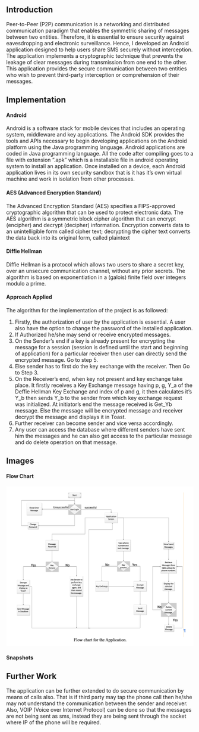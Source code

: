 ## Introduction

Peer-to-Peer (P2P) communication is a networking and distributed communication paradigm that enables the symmetric sharing of messages between two entities. Therefore, it is essential to ensure security against eavesdropping and electronic surveillance. Hence, I developed an Android application designed to help users share SMS securely without interception. The application implements a cryptographic technique that prevents the leakage of clear messages during transmission from one end to the other. This application provides the secure communication between two entities who wish to prevent third-party interception or comprehension of their messages.

## Implementation

#### Android
Android is a software stack for mobile devices that includes an operating system, middleware and key applications. The Android SDK provides the tools and APIs necessary to begin developing applications on the Android platform using the Java programming language. Android applications are coded in Java programming language. All the code after compiling goes to a file with extension “.apk” which is a installable file in android operating system to install an application. Once installed on a device, each Android application lives in its own security sandbox that  is it has it’s own virtual machine and work in isolation from other processes.

#### AES (Advanced Encryption Standard)

The Advanced Encryption Standard (AES) specifies a FIPS-approved cryptographic algorithm that can be used to protect electronic data. The AES algorithm is a symmetric block cipher algorithm that can encrypt (encipher) and decrypt (decipher) information. Encryption converts data to an unintelligible form called cipher text; decrypting the cipher text converts the data back into its original form, called plaintext

#### Diffie Hellman

Diffie Hellman is a protocol which allows two users to share a secret key, over an unsecure communication channel, without any prior secrets. The algorithm is based on exponentiation in a (galois) finite field over integers modulo a prime.

#### Approach Applied

The algorithm for the implementation of the project is as followed:
1. Firstly, the authorization of user by the application is essential. A user also have the option to change the password of the installed application.
2. If Authorized he/she may send or receive encrypted messages.
3. On the Sender’s end if a key is already present for encrypting the message for a session (session is defined until the start and beginning of application) for a particular receiver then user can directly send the encrypted message. Go to step 5.
4. Else sender has to first do the key exchange with the receiver. Then Go to Step 3.
5. On the Receiver’s end, when key not present and key exchange take place. It firstly receives a Key Exchange message having p, g, Y_a of the Deffie Hellman Key Exchange and index of p and g, it then calculates it’s Y_b then sends Y_b to the sender from which key exchange request was initialized. At initiator’s end the message received is Get_Yb message. Else the message will be encrypted message and receiver decrypt the message and displays it in Toast.
6. Further receiver can become sender and vice versa accordingly.
7. Any user can access the database where different senders have sent him the messages and he can also get access to the particular message and do delete operation on that message.

## Images

#### Flow Chart

![FlowChart](images/FlowChart_Secure_SMS.png)

#### Snapshots


## Further Work
The application can be further extended to do secure communication by means of calls also. That is if third party may tap the phone call then he/she may not understand the communication between the sender and receiver. Also, VOIP (Voice over Internet Protocol) can be done so that the messages are not being sent as sms, instead they are being sent through the socket where IP of the phone will be required.   

